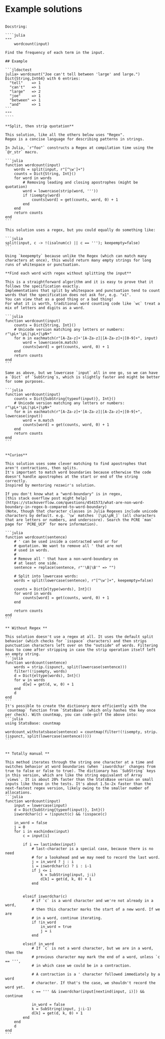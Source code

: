 # Example solutions

`````

Docstring:

````julia
"""
    wordcount(input)

Find the frequency of each term in the input.

## Example

```jldoctest
julia> wordcount("Joe can't tell between 'large' and large.")
Dict{String,Int64} with 6 entries:
  "tell"    => 1
  "can't"   => 1
  "large"   => 2
  "joe"     => 1
  "between" => 1
  "and"     => 1
```
"""
````

**Split, then strip quotation**

This solution, like all the others below uses "Regex".
Regex is a concise language for describing patterns in strings.

In Julia, `r"foo"` constructs a Regex at compilation time using the `@r_str` macro.

```julia
function wordcount(input)
    words = split(input, r"[^\w']+")
    counts = Dict{String, Int}()
    for word in words
        # Removing leading and closing apostrophes (might be quotation)
        word = lowercase(strip(word, '''))
        if !isempty(word)
            counts[word] = get(counts, word, 0) + 1
        end
    end
    return counts
end
```

This solution uses a regex, but you could equally do something like:

```julia
split(input, c -> !(isalnum(c) || c == '''); keepempty=false)
```

Using `keepempty` because unlike the Regex (which can match many characters at once), this would return many empty strings for long runs of whitespace or punctuation.

**Find each word with regex without splitting the input**

This is a straightforward algorithm and it is easy to prove that it follows the specification exactly.
Implementations that split by whitespace and punctuation tend to count words that the specification does not ask for, e.g. "x1".
You can view that as a good thing or a bad thing!
For what it is worth, traditional word counting code like `wc` treat a mix of letters and digits as a word.

```julia
function wordcount(input)
    counts = Dict{String, Int}()
    # Unicode version matching any letters or numbers: r"\pL+'\pL|\pL+|\pN+"
    for m in eachmatch(r"[A-Za-z]+'[A-Za-z]|[A-Za-z]+|[0-9]+", input)
        word = lowercase(m.match)
        counts[word] = get(counts, word, 0) + 1
    end
    return counts
end
```

Same as above, but we lowercase `input` all in one go, so we can have a `Dict` of `SubString`s, which is slightly faster and might be better for some purposes.

```julia
function wordcount(input)
    counts = Dict{SubString{typeof(input)}, Int}()
    # Unicode version matching any letters or numbers: r"\pL+'\pL|\pL+|\pN+"
    for m in eachmatch(r"[A-Za-z]+'[A-Za-z]|[A-Za-z]+|[0-9]+", lowercase(input))
        word = m.match
        counts[word] = get(counts, word, 0) + 1
    end
    return counts
end
```


**Curios**

This solution uses some clever matching to find apostrophes that aren't contractions, then splits.
It's important to match word boundaries because otherwise the code doesn't handle apostrophes at the start or end of the string correctly.
Inspired by mentoring rezaeir's solution.

If you don't know what a "word-boundary" is in regex,
[this stack overflow post might help](https://stackoverflow.com/questions/4541573/what-are-non-word-boundary-in-regex-b-compared-to-word-boundary)
(Note, though that character classes in Julia Regexes include unicode characters by default. e.g. `\w` matches `[\pL\pN_]` (all characters that are letters or numbers, and underscore). Search the PCRE `man` page for `PCRE_UCP` for more information).

```julia
function wordcount(sentence)
    # ' can be used inside a contracted word or for
    # quotation. We want to remove all ' that are not
    # used in words.
    #
    # Remove all ' that have a non-word-boundary on
    # at least one side.
    sentence = replace(sentence, r"'\B|\B'" => "")

    # Split into lowercase words:
    words = split(lowercase(sentence), r"[^\w']+", keepempty=false)

    counts = Dict{eltype(words), Int}()
    for word in words
        counts[word] = get(counts, word, 0) + 1
    end

    return counts
end
```

** Without Regex ** 

This solution doesn't use a regex at all. It uses the default split behavior (which checks for `isspace` characters) and then strips punctuation characters left over on the "outside" of words. Filtering hoas to come after stripping in case the strip operation itself left an empty string.
```julia
function wordcount(sentence)
    words = strip.(ispunct, split(lowercase(sentence)))
    filter!(!isempty, words)
    d = Dict{eltype(words), Int}()
    for w in words
        d[w] = get(d, w, 0) + 1
    end
    d
end
```
It's possible to create the dictionary more efficiently with the `countmap` function from `StatsBase` (which only hashes the key once per check). With countmap, you can code-golf the above into:
```julia
using StatsBase: countmap

wordcount_withstatsbase(sentence) = countmap(filter!(!isempty, strip.(ispunct, split(lowercase(sentence)))))
```


** Totally manual ** 

This method iterates through the string one character at a time and switches behavior at word boundaries (when `iswordchar` changes from true to false or false to true). The dictionary has `SubString` keys in this version, which are like the string equivalent of Array `views`. It is about 20% faster than the StatsBase version on small inputs like those in the tests. It's about 1.5x-2x faster than the next-fastest regex version, likely owing to the smaller number of allocations.
```julia
function wordcount(input)
    input = lowercase(input)
    d = Dict{SubString{typeof(input)}, Int}()
    iswordchar(c) = !ispunct(c) && !isspace(c)

    in_word = false
    j = 0
    for i in eachindex(input)
        c = input[i]

        if i == lastindex(input)
            # last-character is a special case, because there is no need
            # for a lookahead and we may need to record the last word.
            j = in_word ? j : i
            i = iswordchar(c) ? i : i-1
            if j <= i
                k = SubString(input, j:i)
                d[k] = get(d, k, 0) + 1
            end


        elseif iswordchar(c)
            # if `c` is a word character and we're not already in a word,
            # then this character marks the start of a new word. If we are
            # in a word, continue iterating.
            if !in_word
                in_word = true
                j = i
            end

        elseif in_word
            # If `c` is not a word character, but we are in a word, then the
            # previous character may mark the end of a word, unless `c == ''',
            # in which case we could be in a contraction.

            # A contraction is a ' character followed immediately by a word
            # character. If that's the case, we shouldn't record the word yet.
            c == ''' && iswordchar(input[nextind(input, i)]) && continue

            in_word = false
            k = SubString(input, j:i-1)
            d[k] = get(d, k, 0) + 1
        end
    end
    d
end
```

`````
